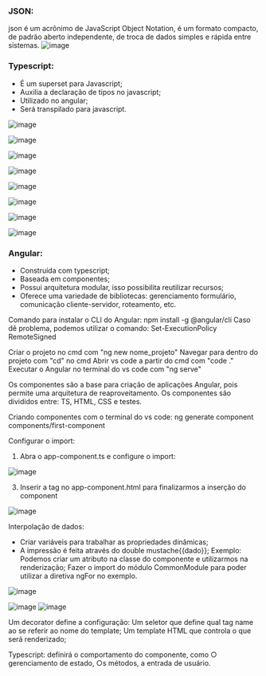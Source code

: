 ### JSON:
json é um acrônimo de JavaScript Object Notation, é um formato compacto, de padrão aberto independente, 
de troca de dados simples e rápida entre sistemas.
![image](https://github.com/RafaelFCM/Microservices/assets/100213402/2e55b3bd-1da9-48a4-9018-bbd2151f1dcc)

### Typescript:
- É um superset para Javascript;
- Auxilia a declaração de tipos no javascript;
- Utilizado no angular;
- Será transpilado para javascript.

![image](https://github.com/RafaelFCM/Microservices/assets/100213402/baa9a21d-aa90-4ed9-b2d1-101e63be2caf)

![image](https://github.com/RafaelFCM/Microservices/assets/100213402/4e7c83ec-8f9e-4704-952c-b02b2f1f034a)

![image](https://github.com/RafaelFCM/Microservices/assets/100213402/e0bdce3d-57b6-4be8-a0b7-d2e04814ff81)  

![image](https://github.com/RafaelFCM/Microservices/assets/100213402/22cb8b56-4c2e-4ae5-bfc7-0cbc3d49f113)

![image](https://github.com/RafaelFCM/Microservices/assets/100213402/667c94fb-756b-47ba-9feb-7e1e643eabed)

![image](https://github.com/RafaelFCM/Microservices/assets/100213402/b97ac1db-d725-4c06-ad74-76703b6b575d)

![image](https://github.com/RafaelFCM/Microservices/assets/100213402/b4de36fe-bb1d-462d-9e25-a0cb30a0ab69)

![image](https://github.com/RafaelFCM/Microservices/assets/100213402/ae738724-3272-440c-ae28-596e592471e6)

### Angular:
- Construída com typescript; 
- Baseada em componentes; 
- Possui arquitetura modular, isso possibilita reutilizar recursos; 
- Oferece uma variedade de bibliotecas: gerenciamento formulário, comunicação cliente-servidor, roteamento, etc.

Comando para instalar o CLI do Angular:
npm install -g @angular/cli
Caso dê problema, podemos utilizar o comando:
Set-ExecutionPolicy RemoteSigned

Criar o projeto no cmd com "ng new nome_projeto"
Navegar para dentro do projeto com "cd" no cmd
Abrir vs code a partir do cmd com "code ."
Executar o Angular no terminal do vs code com "ng serve"

Os componentes são a base para criação de aplicações Angular, pois permite uma arquitetura de reaproveitamento.
Os componentes são divididos entre: TS, HTML, CSS e testes.

Criando componentes com o terminal do vs code: ng generate component components/first-component

Configurar o import:
1. Abra o app-component.ts e configure o import:

![image](https://github.com/RafaelFCM/Microservices/assets/100213402/032b0cdc-88f9-463f-9315-88660fcddc6f)

3. Inserir a tag no app-component.html para finalizarmos a inserção do component

![image](https://github.com/RafaelFCM/Microservices/assets/100213402/d20ccef0-ca3c-433c-b969-3c6a7d242437)

Interpolação de dados:
- Criar variáveis para trabalhar as propriedades dinâmicas;
- A impressão é feita através do double mustache{{dado}};
Exemplo: Podemos criar um atributo na classe do componente e utilizarmos na renderização;
Fazer o import do módulo CommonModule para poder utilizar a diretiva ngFor no exemplo.

![image](https://github.com/RafaelFCM/Microservices/assets/100213402/eaacf326-60ef-42f7-8e75-1a45c4564dfa)

![image](https://github.com/RafaelFCM/Microservices/assets/100213402/4e1e1d93-338b-40ff-8a80-b3de1ce8a734)
![image](https://github.com/RafaelFCM/Microservices/assets/100213402/01697bbd-ac7b-40dc-ba6c-81b1c0129cf6)


Um decorator define a configuração:
   Um seletor que define qual tag name ao se referir ao nome do template;
   Um template HTML que controla o que será renderizado;

Typescript: definirá o comportamento do componente, como ○ gerenciamento de estado, ○s métodos, a entrada de usuário.

